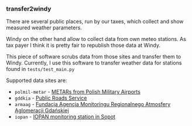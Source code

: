 ### transfer2windy

There are several public places, run by our taxes, which collect and
show measured weather parameters.

Windy on the other hand allow to collect data from own meteo stations.
As tax payer I think it is pretty fair to republish those data at Windy.

This piece of software scrubs data from those sites and transfer them to Windy.
Currently, I use this software to transfer weather data for stations found in `tests/test_main.py`

Supported data sites are:
- `polmil-metar` - [METARs from Polish Military Airports](http://awiacja.imgw.pl/rss/metarmil.php)
- `gddkia` - [Public Roads Service](https://www.traxelektronik.pl/pogoda/drogi/index.php) 
- `armaag` - [Fundacja Agencja Monitoringu Regionalnego Atmosfery Aglomeracji Gdańskiej](https://armaag.gda.pl/index.htm)
- `iopan` - [IOPAN monitoring station in Sopot](http://www.iopan.gda.pl/MarPoLab/wykresy/wykresy.php)

